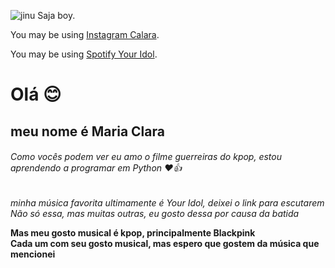![jinu Saja boy.](https://media1.tenor.com/m/EdPqrCqJkAwAAAAC/running-ginu.gif "Jinu Saja Boy.")

You may be using [Instagram Calara](https://www.instagram.com/calara_556?igsh=Mmo1djlwczk5NGho).

You may be using [Spotify Your Idol](https://open.spotify.com/track/1I37Zz2g3hk9eWxaNkj031?si=6zP3A-WgQAu7sByt8ZCIKg).

# Olá 😊
## meu nome é Maria Clara
###### Como vocês podem ver eu amo o filme guerreiras do kpop, estou aprendendo a programar em Python ❤️👍
*minha música favorita ultimamente é Your Idol, deixei o link para escutarem*  
_Não só essa, mas muitas outras, eu gosto dessa por causa da batida_

**Mas meu gosto musical é kpop, principalmente Blackpink**  
__Cada um com seu gosto musical, mas espero que gostem da música que mencionei__


<!--
**Calara556/calara556** is a ✨ _special_ ✨ repository because its `README.md` (this file) appears on your GitHub profile.

Here are some ideas to get you started:

- 🔭 I’m currently working on ...
- 🌱 I’m currently learning ...
- 👯 I’m looking to collaborate on ...
- 🤔 I’m looking for help with ...
- 💬 Ask me about ...
- 📫 How to reach me: ...
- 😄 Pronouns: ...
- ⚡ Fun fact: ...
-->
